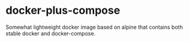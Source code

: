 # docker-plus-compose

Somewhat lightweight docker image based on alpine that contains both stable docker and docker-compose.
